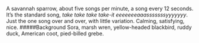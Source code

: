 A savannah sparrow, about five songs per minute, a song every 12 seconds. It’s the standard song, _take     take    take   take-it eeeeeeeaaasssssssyyyyyyy_. Just the one song over and over, with little variation. Calming, satisfying, nice. 
#####Background
Sora, marsh wren, yellow-headed blackbird, ruddy duck, American coot, pied-billed grebe.
